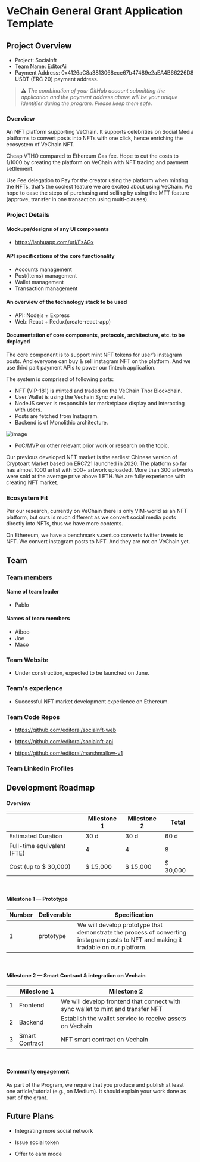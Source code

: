 # VeChain General Grant Application Template

## Project Overview 

- Project: Socialnft
- Team Name: EditorAi 
- Payment Address: 0x4126aC8a3813068ece67b47489e2aEA4B66226D8  USDT (ERC 20) payment address. 

> ⚠️ *The combination of your GitHub account submitting the application and the payment address above will be your unique identifier during the program. Please keep them safe.*

### Overview

An NFT platform supporting VeChain.
It supports celebrities on Social Media platforms to convert posts into NFTs with one click, hence enriching the ecosystem of VeChain NFT.

Cheap VTHO compared to Ethereum Gas fee. Hope to cut the costs to 1/1000 by creating the platform on VeChain with NFT trading and payment settlement.

Use Fee delegation to Pay for the creator using the platform when minting the NFTs, that’s the coolest feature we are excited about using VeChain.
We hope to ease the steps of purchasing and selling by using the MTT feature (approve, transfer in one transaction using multi-clauses).


### Project Details

#### **Mockups/designs of any UI components**

- https://lanhuapp.com/url/FsAGx

#### **API specifications of the core functionality**

- Accounts management
- Post(Items) management
- Wallet management
- Transaction management

#### **An overview of the technology stack to be used**

- API: Nodejs + Express
- Web: React + Redux(create-react-app)

#### **Documentation of core components, protocols, architecture, etc. to be deployed**

The core component is to support mint NFT tokens for user’s instagram posts. And everyone can buy & sell instagram NFT on the platform. And we use third part payment APIs to power our fintech application. 

The system is comprised of following parts:

- NFT (VIP-181) is minted and traded on the VeChain Thor Blockchain.
- User Wallet is using the Vechain Sync wallet.
- NodeJS server is responsible for marketplace display and interacting with users.
- Posts are fetched from Instagram.
- Backend is of Monolithic architecture.

![image](https://ipfs.io/ipfs/bafkreibnpzq5ano4fkjaampday5yivdtcwbgnjyqnkeh33h26tp3biz2qe)

- PoC/MVP or other relevant prior work or research on the topic.

Our previous developed NFT market is the earliest Chinese version of Cryptoart Market based on ERC721 launched in 2020. The platform so far has almost 1000 artist with 500+ artwork uploaded. More than 300 artworks were sold at the average prive above 1 ETH. We are fully experience with creating NFT market.


### Ecosystem Fit

Per our research, currently on VeChain there is only VIM-world as an NFT platform, but ours is much different as we convert social media posts directly into NFTs, thus we have more contents.

On Ethereum, we have a benchmark v.cent.co converts twitter tweets to NFT. We convert instagram posts to NFT. And they are not on VeChain yet.

## Team 

### Team members

#### **Name of team leader**

- Pablo

#### **Names of team members**

- Aiboo
- Joe
- Maco


### Team Website

- Under construction, expected to be launched on June.

### Team's experience

- Successful NFT market development experience on Ethereum.

### Team Code Repos

- https://github.com/editorai/socialnft-web

- https://github.com/editorai/socialnft-api

- https://github.com/editorai/marshmallow-v1


### Team LinkedIn Profiles

## Development Roadmap 

#### **Overview**

|  | Milestone 1 | Milestone 2 | Total |
| - | - |- | - |
| Estimated Duration | 30 d | 30 d | 60 d |
| Full-time equivalent (FTE) | 4 | 4 | 8 |
| Cost (up to $ 30,000) | $ 15,000 | $ 15,000 | $ 30,000|

<br/>

#### **Milestone 1 — Prototype**

| Number | Deliverable | Specification |
|-|-|-|
| 1 | prototype | We will develop prototype that demonstrate the process of converting instagram posts to NFT and making it tradable on our platform. |

<br/>

#### **Milestone 2  —  Smart Contract & integration on Vechain**

|  | Milestone 1 | Milestone 2 |
| - | - |- |
| 1 | Frontend | We will develop frontend that connect with sync wallet to mint and transfer NFT |
| 2 | Backend | Establish the wallet service to receive assets on Vechain |
| 3 | Smart Contract | NFT smart contract on Vechain |

<br/>

#### Community engagement

As part of the Program, we require that you produce and publish at least one article/tutorial (e.g., on Medium). It should explain your work done as part of the grant.

## Future Plans

- Integrating more social network

- Issue social token

- Offer to earn mode
